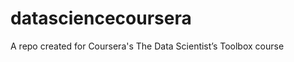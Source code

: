 datasciencecoursera
===================

A repo created for Coursera's The Data Scientist’s Toolbox course
